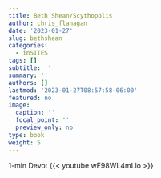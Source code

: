 ```yaml
---
title: Beth Shean/Scythopolis
author: chris_flanagan
date: '2023-01-27'
slug: bethshean
categories:
  - inSITES
tags: []
subtitle: ''
summary: ''
authors: []
lastmod: '2023-01-27T08:57:58-06:00'
featured: no
image:
  caption: ''
  focal_point: ''
  preview_only: no
type: book
weight: 5
---
```


1-min Devo:
{{< youtube wF98WL4mLlo >}}
